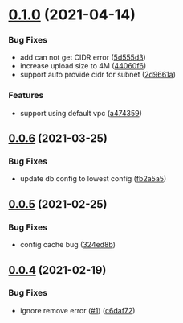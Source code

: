 # [0.1.0](https://github.com/serverless-components/tencent-wordpress/compare/v0.0.6...v0.1.0) (2021-04-14)


### Bug Fixes

* add can not get CIDR error ([5d555d3](https://github.com/serverless-components/tencent-wordpress/commit/5d555d36f4977346a1435ac14a26a956aa462287))
* increase upload size to 4M ([44060f6](https://github.com/serverless-components/tencent-wordpress/commit/44060f632a8082c0ee8c547e56f9d493989fcd9f))
* support auto provide cidr for subnet ([2d9661a](https://github.com/serverless-components/tencent-wordpress/commit/2d9661ad5303f24bd7e00be8b03f8b9e52d37f00))


### Features

* support using default vpc ([a474359](https://github.com/serverless-components/tencent-wordpress/commit/a474359fdf307cb77d17e20ca456de87f877da61))

## [0.0.6](https://github.com/serverless-components/tencent-wordpress/compare/v0.0.5...v0.0.6) (2021-03-25)


### Bug Fixes

* update db config to lowest config ([fb2a5a5](https://github.com/serverless-components/tencent-wordpress/commit/fb2a5a5994b1a614bc23d23c44e96a99260252b7))

## [0.0.5](https://github.com/serverless-components/tencent-wordpress/compare/v0.0.4...v0.0.5) (2021-02-25)


### Bug Fixes

* config cache bug ([324ed8b](https://github.com/serverless-components/tencent-wordpress/commit/324ed8bcadccd86b6ff5d8313ac218fe0f1be2d8))

## [0.0.4](https://github.com/serverless-components/tencent-wordpress/compare/v0.0.3...v0.0.4) (2021-02-19)


### Bug Fixes

* ignore remove error ([#1](https://github.com/serverless-components/tencent-wordpress/issues/1)) ([c6daf72](https://github.com/serverless-components/tencent-wordpress/commit/c6daf72b7eb750d4f07c51d9151990b0c3865b98))

